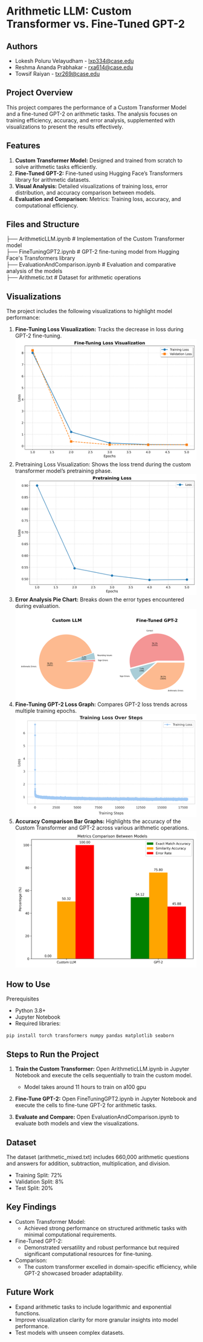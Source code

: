 # Arithmetic LLM: Custom Transformer vs. Fine-Tuned GPT-2

## Authors

- Lokesh Poluru Velayudham - lxp334@case.edu
- Reshma Ananda Prabhakar - rxa614@case.edu
- Towsif Raiyan - txr269@case.edu

## Project Overview

This project compares the performance of a Custom Transformer Model and a fine-tuned GPT-2 on arithmetic tasks. The analysis focuses on training efficiency, accuracy, and error analysis, supplemented with visualizations to present the results effectively.

## Features
1.	**Custom Transformer Model:**
    Designed and trained from scratch to solve arithmetic tasks efficiently.
2.	**Fine-Tuned GPT-2:**
    Fine-tuned using Hugging Face’s Transformers library for arithmetic datasets.
3.	**Visual Analysis:**
    Detailed visualizations of training loss, error distribution, and accuracy comparison between models.
4.	**Evaluation and Comparison:**
    Metrics: Training loss, accuracy, and computational efficiency.

## Files and Structure

├── ArithmeticLLM.ipynb           # Implementation of the Custom Transformer model  
├── FineTuningGPT2.ipynb          # GPT-2 fine-tuning model from Hugging Face's Transformers library  
├── EvaluationAndComparison.ipynb # Evaluation and comparative analysis of the models  
├── Arithmetic.txt                # Dataset for arithmetic operations  

## Visualizations

The project includes the following visualizations to highlight model performance:

1.	**Fine-Tuning Loss Visualization:**
    Tracks the decrease in loss during GPT-2 fine-tuning.
    ![Fine-Tuning Loss Visualization](./Visualizations/ArithmeticLLM_Finetuning_Loss_Visualization%20(1).png)
2.	Pretraining Loss Visualization:
    Shows the loss trend during the custom transformer model’s pretraining phase.
    ![Pretraining Loss Visualization](./Visualizations/ArithmeticLLM_Pretraining_Loss_Visualization%20(1).png)
3.	**Error Analysis Pie Chart:**
    Breaks down the error types encountered during evaluation.
    ![Error Analysis Pie Chart](./Visualizations/Error_analysis_pie_charts.png)
4.	**Fine-Tuning GPT-2 Loss Graph:**
    Compares GPT-2 loss trends across multiple training epochs.
    ![Fine-Tuning GPT-2 Loss Graph](./Visualizations/FineTuning_GPT2_Loss_Plot.png)
5.	**Accuracy Comparison Bar Graphs:**
    Highlights the accuracy of the Custom Transformer and GPT-2 across various arithmetic operations.
    ![Accuracy Comparison Bar Graphs](./Visualizations/Accuracy_Comparison_Bar_Graphs.png)

## How to Use

Prerequisites
- Python 3.8+
- Jupyter Notebook
- Required libraries:

`pip install torch transformers numpy pandas matplotlib seaborn` 



## Steps to Run the Project
1.	**Train the Custom Transformer:**
    Open ArithmeticLLM.ipynb in Jupyter Notebook and execute the cells sequentially to train the custom model.
    - Model takes around 11 hours to train on a100 gpu
  
2.	**Fine-Tune GPT-2:**
    Open FineTuningGPT2.ipynb in Jupyter Notebook and execute the cells to fine-tune GPT-2 for arithmetic tasks.
3.	**Evaluate and Compare:**
    Open EvaluationAndComparison.ipynb to evaluate both models and view the visualizations.

## Dataset

The dataset (arithmetic_mixed.txt) includes 660,000 arithmetic questions and answers for addition, subtraction, multiplication, and division.
- Training Split: 72%
- Validation Split: 8%
- Test Split: 20%


## Key Findings
- Custom Transformer Model:
    - Achieved strong performance on structured arithmetic tasks with minimal computational requirements.
- Fine-Tuned GPT-2:
    - Demonstrated versatility and robust performance but required significant computational resources for fine-tuning.
- Comparison:
    - The custom transformer excelled in domain-specific efficiency, while GPT-2 showcased broader adaptability.

## Future Work
- Expand arithmetic tasks to include logarithmic and exponential functions.
- Improve visualization clarity for more granular insights into model performance.
- Test models with unseen complex datasets.
